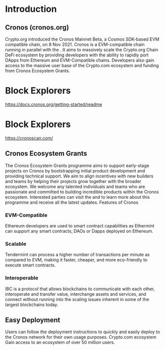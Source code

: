 # Introduction
## Cronos (cronos.org)
Crypto.org introduced the Cronos Mainnet Beta, a Cosmos SDK-based EVM compatible chain, on 8 Nov 2021.
Cronos is a EVM-compatible chain running in parallel with the . It aims to massively scale the Crypto.org Chain DeFi ecosystem by providing developers with the ability to rapidly port DApps from Ethereum and EVM-Compatible chains. Developers also gain access to the massive user base of the Crypto.com ecosystem and funding from Cronos Ecosystem Grants.

# Block Explorers
https://docs.cronos.org/getting-started/readme

# Block Explorers
https://cronoscan.com/

## Cronos Ecosystem Grants
The Cronos Ecosystem Grants programme aims to support early-stage projects on Cronos by bootstrapping initial product development and providing technical support. We aim to align incentives with new builders and teams by helping their projects grow together with the broader ecosystem. We welcome any talented individuals and teams who are passionate and committed to building incredible products within the Cronos ecosystem. Interested parties can visit the  and  to learn more about this programme and receive all the latest updates.
Features of Cronos
### EVM-Compatible
Ethereum developers are used to smart contract capabilities as Ethermint can support any smart contracts, DAOs or Dapps deployed on Ethereum.
### Scalable
Tendermint can process a higher number of transactions per minute as compared to EVM, making it faster, cheaper, and more eco-friendly to execute smart contracts.
### Interoperable
IBC is a protocol that allows blockchains to communicate with each other, interoperate and transfer value, interchange assets and services, and connect without running into the scaling issues inherent in some of the largest blockchains today.

## Easy Deployment
Users can follow the deployment instructions to quickly and easily deploy to the Cronos network for their own usage purposes.
Crypto.com ecosystem
Gain access to an ecosystem of over 50 million users.
